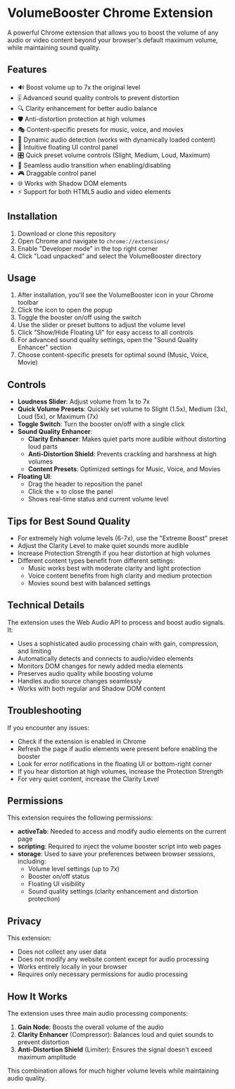 # VolumeBooster Chrome Extension

A powerful Chrome extension that allows you to boost the volume of any audio or video content beyond your browser's default maximum volume, while maintaining sound quality.

## Features

- 🔊 Boost volume up to 7x the original level
- 🎚️ Advanced sound quality controls to prevent distortion
- 🔍 Clarity enhancement for better audio balance
- 🛡️ Anti-distortion protection at high volumes
- 🎭 Content-specific presets for music, voice, and movies
- 💫 Dynamic audio detection (works with dynamically loaded content)
- 🎯 Intuitive floating UI control panel
- 🎛️ Quick preset volume controls (Slight, Medium, Loud, Maximum)
- 🔄 Seamless audio transition when enabling/disabling
- 🎮 Draggable control panel
- 🌐 Works with Shadow DOM elements
- ⚡ Support for both HTML5 audio and video elements

## Installation

1. Download or clone this repository
2. Open Chrome and navigate to `chrome://extensions/`
3. Enable "Developer mode" in the top right corner
4. Click "Load unpacked" and select the VolumeBooster directory

## Usage

1. After installation, you'll see the VolumeBooster icon in your Chrome toolbar
2. Click the icon to open the popup
3. Toggle the booster on/off using the switch
4. Use the slider or preset buttons to adjust the volume level
5. Click "Show/Hide Floating UI" for easy access to all controls
6. For advanced sound quality settings, open the "Sound Quality Enhancer" section
7. Choose content-specific presets for optimal sound (Music, Voice, Movie)

## Controls

- **Loudness Slider**: Adjust volume from 1x to 7x
- **Quick Volume Presets**: Quickly set volume to Slight (1.5x), Medium (3x), Loud (5x), or Maximum (7x)
- **Toggle Switch**: Turn the booster on/off with a single click
- **Sound Quality Enhancer**:
  - **Clarity Enhancer**: Makes quiet parts more audible without distorting loud parts
  - **Anti-Distortion Shield**: Prevents crackling and harshness at high volumes
  - **Content Presets**: Optimized settings for Music, Voice, and Movies
- **Floating UI**:
  - Drag the header to reposition the panel
  - Click the × to close the panel
  - Shows real-time status and current volume level

## Tips for Best Sound Quality

- For extremely high volume levels (6-7x), use the "Extreme Boost" preset
- Adjust the Clarity Level to make quiet sounds more audible
- Increase Protection Strength if you hear distortion at high volumes
- Different content types benefit from different settings:
  - Music works best with moderate clarity and light protection
  - Voice content benefits from high clarity and medium protection
  - Movies sound best with balanced settings

## Technical Details

The extension uses the Web Audio API to process and boost audio signals. It:

- Uses a sophisticated audio processing chain with gain, compression, and limiting
- Automatically detects and connects to audio/video elements
- Monitors DOM changes for newly added media elements
- Preserves audio quality while boosting volume
- Handles audio source changes seamlessly
- Works with both regular and Shadow DOM content

## Troubleshooting

If you encounter any issues:

- Check if the extension is enabled in Chrome
- Refresh the page if audio elements were present before enabling the booster
- Look for error notifications in the floating UI or bottom-right corner
- If you hear distortion at high volumes, increase the Protection Strength
- For very quiet content, increase the Clarity Level

## Permissions

This extension requires the following permissions:

- **activeTab**: Needed to access and modify audio elements on the current page
- **scripting**: Required to inject the volume booster script into web pages
- **storage**: Used to save your preferences between browser sessions, including:
  - Volume level settings (up to 7x)
  - Booster on/off status
  - Floating UI visibility
  - Sound quality settings (clarity enhancement and distortion protection)

## Privacy

This extension:

- Does not collect any user data
- Does not modify any website content except for audio processing
- Works entirely locally in your browser
- Requires only necessary permissions for audio processing

## How It Works

The extension uses three main audio processing components:

1. **Gain Node**: Boosts the overall volume of the audio
2. **Clarity Enhancer** (Compressor): Balances loud and quiet sounds to prevent distortion
3. **Anti-Distortion Shield** (Limiter): Ensures the signal doesn't exceed maximum amplitude

This combination allows for much higher volume levels while maintaining audio quality.
